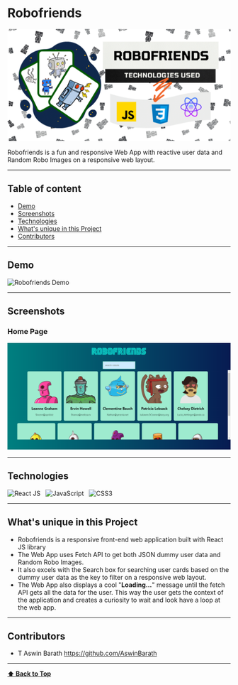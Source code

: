 # Robofriends

<p>
<img src="assets/Robofriends Cover design.png" alt="Robofriends Cover design" width=800px />
</p>

Robofriends is a fun and responsive Web App with reactive user data and Random Robo Images on a responsive web layout.

---

## Table of content

- [Demo](#Demo)
- [Screenshots](#Screenshots)
- [Technologies](#Technologies)
- [What's unique in this Project](#whats-unique-in-this-project)
- [Contributors](#Contributors)

---

## Demo

<p>
  <img src="./assets/Robofriends Demo.gif" alt="Robofriends Demo" width=800px />
</p>

---

## Screenshots

### Home Page

<p>
<img src="assets/Robofriends Home Page.PNG" alt="Robofriends Home Page" width=800px />
</p>

---

## Technologies

![React JS](https://img.shields.io/badge/React-20232A?style=for-the-badge&logo=react&logoColor=61DAFB)
&nbsp;
![JavaScript](https://img.shields.io/badge/JavaScript-323330?style=for-the-badge&logo=javascript&logoColor=F7DF1E)
&nbsp;
![CSS3](https://img.shields.io/badge/CSS3-1572B6?style=for-the-badge&logo=css3&logoColor=white)
&nbsp;

---

## What's unique in this Project

- Robofriends is a responsive front-end web application built with React JS library 
- The Web App uses Fetch API to get both JSON dummy user data and Random Robo Images.
- It also excels with the Search box for searching user cards based on the dummy user data as the key to filter on a responsive web layout.
- The Web App also displays a cool "**Loading...**" message until the fetch API gets all the data for the user. This way the user gets the context of the application and creates a curiosity to wait and look have a loop at the web app.

---

## Contributors

- T Aswin Barath <https://github.com/AswinBarath>

---

**[⬆ Back to Top](#Robofriends)**
